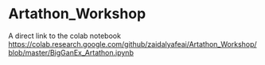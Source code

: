 # Artathon_Workshop

A direct link to the colab notebook https://colab.research.google.com/github/zaidalyafeai/Artathon_Workshop/blob/master/BigGanEx_Artathon.ipynb
